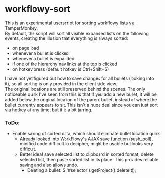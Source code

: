 # workflowy-sort
This is an experimental userscript for sorting workflowy lists via TamperMonkey.  
By default, the script will sort all visible expanded lists on the following events, creating the illusion that everything is always sorted:
  - on page load
  - whenever a bullet is clicked
  - whenever a bullet is expanded
  - if one of the hierarchy nav links at the top is clicked 
  - on hotkey press (default hotkey is Ctrl+Shift+S)


I have not yet figured out how to save changes for all bullets (looking into it), so all sorting is only provided in the client side view.  
The original locations are still preserved behind the scenes. The only noticeable quirk I've seen from this is that if you add a new bullet, it will be added below the original location of the parent bullet, instead of where the bullet currently appears to sit. This isn't a huge deal since you can just sort via hotkey at any time, but it is a bit jarring.


### ToDo:

  - Enable saving of sorted data, which should elimnate bullet location quirk
    - Already looked into WorkFlowy's AJAX save function (push_poll), minified code difficult to decipher, might be usable but looks very difficult.
    - Better idea! save selected list to clipboard in sorted format, delete selected list, then paste sorted list in its place. This provides reliable saving and also allows undo.
      - Deleting a bullet: $('#selector').getProject().deleteIt();

